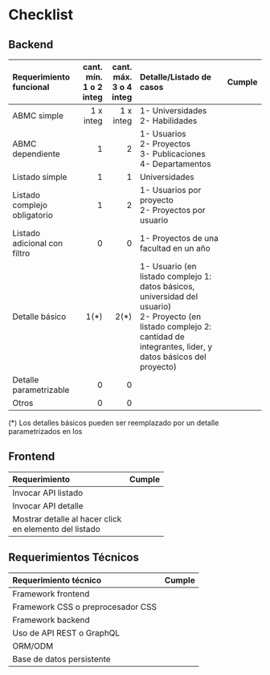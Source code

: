 # Checklist

## Backend

|Requerimiento funcional|cant. mín.<br>1 o 2 integ|cant. máx.<br>3 o 4 integ|Detalle/Listado de casos|Cumple|
|:-|-:|-:|:-|-|
|ABMC simple|1 x integ|1 x integ|1- Universidades <br> 2- Habilidades| 
|ABMC dependiente|1|2|1- Usuarios <br> 2- Proyectos <br> 3- Publicaciones <br> 4- Departamentos|
|Listado simple|1|1|Universidades|
|Listado complejo obligatorio|1|2|1- Usuarios por proyecto<br>2- Proyectos por usuario
|Listado adicional con filtro|0|0|1- Proyectos de una facultad en un año
|Detalle básico|1(*)|2(*)|1- Usuario (en listado complejo 1: datos básicos, universidad del usuario) <br>2- Proyecto (en listado complejo 2: cantidad de integrantes, lider, y datos básicos del proyecto)
|Detalle parametrizable|0|0|
|Otros|0|0|

(\*) Los detalles básicos pueden ser reemplazado por un detalle parametrizados en los

## Frontend

|Requerimiento|Cumple|
|:-|-|
|Invocar API listado||
|Invocar API detalle||
|Mostrar detalle al hacer click <br>en elemento del listado||

## Requerimientos Técnicos

|Requerimiento técnico|Cumple|
|:-|-|
|Framework frontend||
|Framework CSS o preprocesador CSS||
|Framework backend||
|Uso de API REST o GraphQL||
|ORM/ODM||
|Base de datos persistente||
